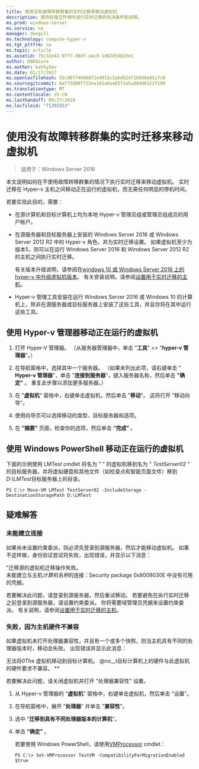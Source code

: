 ```yaml
---
title: 使用没有故障转移群集的实时迁移来移动虚拟机
description: 提供在独立环境中进行实时迁移的先决条件和说明。
ms.prod: windows-server
ms.service: na
manager: dongill
ms.technology: compute-hyper-v
ms.tgt_pltfrm: na
ms.topic: article
ms.assetid: 75c32e42-97f7-48df-aac9-1d82d34825e1
author: KBDAzure
ms.author: kathydav
ms.date: 01/17/2017
ms.openlocfilehash: 55c96ff4696871e4013c3abd6247209d0d4517c0
ms.sourcegitcommit: 6aff3d88ff22ea141a6ea6572a5ad8dd6321f199
ms.translationtype: MT
ms.contentlocale: zh-CN
ms.lasthandoff: 09/27/2019
ms.locfileid: "71392553"
---
```

# <a name="use-live-migration-without-failover-clustering-to-move-a-virtual-machine"></a>使用没有故障转移群集的实时迁移来移动虚拟机

>适用于：Windows Server 2016

本文说明如何在不使用故障转移群集的情况下执行实时迁移来移动虚拟机。 实时迁移在 Hyper-v 主机之间移动正在运行的虚拟机，而无需任何明显的停机时间。   
  
若要实现此目的，需要：   

- 在源计算机和目标计算机上均为本地 Hyper-v 管理员组或管理员组成员的用户帐户。 
  
- 在源服务器和目标服务器上安装的 Windows Server 2016 或 Windows Server 2012 R2 中的 Hyper-v 角色，并为实时迁移设置。 如果虚拟机至少为版本5，则可以在运行 Windows Server 2016 和 Windows Server 2012 R2 的主机之间执行实时迁移。

    有关版本升级说明，请参阅在[windows 10 或 Windows Server 2016 上的 hyper-v 中升级虚拟机版本](../deploy/Upgrade-virtual-machine-version-in-Hyper-V-on-Windows-or-Windows-Server.md)。 有关安装说明，请参阅[设置用于实时迁移的主机](../deploy/Set-up-hosts-for-live-migration-without-Failover-Clustering.md)。

- Hyper-v 管理工具安装在运行 Windows Server 2016 或 Windows 10 的计算机上，除非在源服务器或目标服务器上安装了这些工具，并且你将在其中运行这些工具。  
   
## <a name="use-hyper-v-manager-to-move-a-running-virtual-machine"></a>使用 Hyper-v 管理器移动正在运行的虚拟机  
  
1.  打开 Hyper-V 管理器。 （从服务器管理器中，单击 "**工具**"  >> "**hyper-v 管理器**"。）  
  
2.  在导航窗格中，选择其中一个服务器。 （如果未列出此项，请右键单击 " **Hyper-v 管理器**"，单击 "**连接到服务器**"，键入服务器名称，然后单击 **"确定"** 。 重复此步骤以添加更多服务器。）  
  
3.  在 "**虚拟机**" 窗格中，右键单击虚拟机，然后单击 "**移动**"。 这将打开 "移动向导"。 
  
4.  使用向导页可以选择移动的类型、目标服务器和选项。
  
5.  在 **“摘要”** 页面，检查你的选项，然后单击 **“完成”** 。  

## <a name="use-windows-powershell-to-move-a-running-virtual-machine"></a>使用 Windows PowerShell 移动正在运行的虚拟机
  
下面的示例使用 LMTest cmdlet 将名为 " " 的虚拟机移到名为 " *TestServer02* " 的目标服务器，并将虚拟硬盘和其他文件（如检查点和智能页面文件）移到*D:\LMTest*目标服务器上的目录。  
  
```  
PS C:\> Move-VM LMTest TestServer02 -IncludeStorage -DestinationStoragePath D:\LMTest  
```  
  
## <a name="troubleshooting"></a>疑难解答

### <a name="failed-to-establish-a-connection"></a>未能建立连接 

如果尚未设置约束委派，则必须先登录到源服务器，然后才能移动虚拟机。 如果不这样做，身份验证尝试将失败，出现错误，并显示以下消息：  
  
"迁移源的虚拟机迁移操作失败。  
未能建立与主机*计算机名称*的连接：Security package 0x8009030E 中没有可用的凭据。
  
 若要解决此问题，请登录到源服务器，然后重试移动。 若要避免在执行实时迁移之前登录到源服务器，请设置约束委派。 你将需要域管理员凭据来设置约束委派。 有关说明，请参阅[设置用于实时迁移的主机](../deploy/Set-up-hosts-for-live-migration-without-Failover-Clustering.md)。 
 
 ### <a name="failed-because-the-host-hardware-isnt-compatible"></a>失败，因为主机硬件不兼容
 
 如果虚拟机未打开处理器兼容性，并且有一个或多个快照，则当主机具有不同的处理器版本时，移动会失败。 出现错误并显示此消息：
 
无法将0The 虚拟机移动到目标计算机。 @no__t目标计算机上的硬件与此虚拟机的硬件要求不兼容。 **
 
 若要解决此问题，请关闭虚拟机并打开 "处理器兼容性" 设置。
 
1. 从 Hyper-v 管理器的 "**虚拟机**" 窗格中，右键单击虚拟机，然后单击 "设置"。
2. 在导航窗格中，展开 "**处理器**" 并单击 "**兼容性**"。
3. 选中 "**迁移到具有不同处理器版本的计算机**"。
4. 单击 **“确定”** 。
 
   若要使用 Windows PowerShell，请使用[VMProcessor](https://technet.microsoft.com/library/hh848533.aspx) cmdlet：
 
   ```
   PS C:\> Set-VMProcessor TestVM -CompatibilityForMigrationEnabled $true
   ```